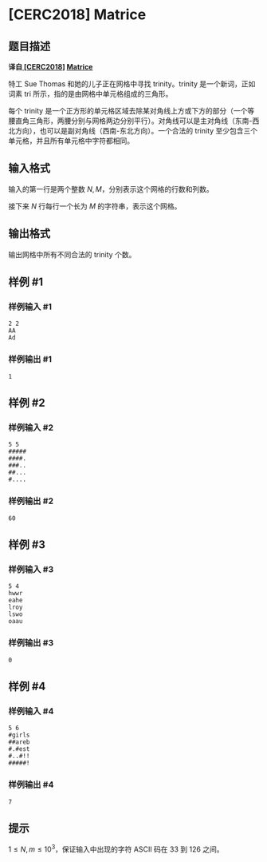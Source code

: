 # [CERC2018] Matrice

## 题目描述

**译自[ [CERC2018]](https://contest.felk.cvut.cz/18cerc/) [Matrice](https://contest.felk.cvut.cz/18cerc/solved/matrice.pdf)**

特工 Sue Thomas 和她的儿子正在网格中寻找 trinity。trinity 是一个新词，正如词素 tri 所示，指的是由网格中单元格组成的三角形。

每个 trinity 是一个正方形的单元格区域去除某对角线上方或下方的部分（一个等腰直角三角形，两腰分别与网格两边分别平行）。对角线可以是主对角线（东南-西北方向），也可以是副对角线（西南-东北方向）。一个合法的 trinity 至少包含三个单元格，并且所有单元格中字符都相同。

## 输入格式

输入的第一行是两个整数 $N,M$，分别表示这个网格的行数和列数。

接下来 $N$ 行每行一个长为 $M$ 的字符串，表示这个网格。

## 输出格式

输出网格中所有不同合法的 trinity 个数。

## 样例 #1

### 样例输入 #1
```
2 2
AA
Ad
```

### 样例输出 #1

```
1
```

## 样例 #2

### 样例输入 #2
```
5 5
#####
####.
###..
##...
#....
```

### 样例输出 #2

```
60
```

## 样例 #3

### 样例输入 #3
```
5 4
hwwr
eahe
lroy
lswo
oaau
```

### 样例输出 #3

```
0
```

## 样例 #4

### 样例输入 #4
```
5 6
#girls
##areb
#.#est
#..#!!
#####!
```

### 样例输出 #4

```
7
```

## 提示

$1≤N,m≤10^3$，保证输入中出现的字符 ASCII 码在 $33$ 到 $126$ 之间。
